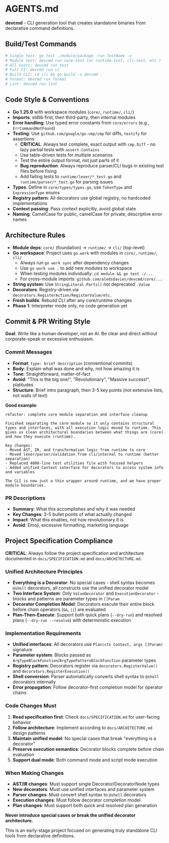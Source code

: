 # AGENTS.md

**devcmd** - CLI generation tool that creates standalone binaries from declarative command definitions.

## Build/Test Commands
```bash
# Single test: go test ./module/package -run TestName -v
# Module test: devcmd run core-test (or runtime-test, cli-test, etc.)
# All tests: devcmd run test
# Full CI: devcmd run ci
# Build CLI: cd cli && go build -o devcmd . 
# Format: devcmd run format
# Lint: devcmd run lint
```

## Code Style & Conventions
- **Go 1.25.0** with workspace modules (`core/`, `runtime/`, `cli/`)
- **Imports**: stdlib first, then third-party, then internal modules
- **Error handling**: Use typed error constants from `core/errors` (e.g., `ErrCommandNotFound`)
- **Testing**: Use `github.com/google/go-cmp/cmp` for diffs, `testify` for assertions
  - **CRITICAL**: Always test complete, exact output with `cmp.Diff` - no lazy partial tests with `assert.Contains`
  - Use table-driven tests for multiple scenarios
  - Test the entire output format, not just parts of it
  - **Bug reproduction**: Always reproduce parser/CLI bugs in existing test files before fixing
  - Add failing tests to `runtime/lexer/*_test.go` and `runtime/parser/*_test.go` for parsing issues
- **Types**: Define in `core/types/types.go`, use `TokenType` and `ExpressionType` enums
- **Registry pattern**: All decorators use global registry, no hardcoded implementations
- **Context passing**: Pass context explicitly, avoid global state
- **Naming**: CamelCase for public, camelCase for private, descriptive error names

## Architecture Rules
- **Module deps**: `core/` (foundation) → `runtime/` → `cli/` (top-level)
- **Go workspace**: Project uses `go.work` with modules in `core/`, `runtime/`, `cli/`
  - Always run `go work sync` after dependency changes
  - Use `go work use .` to add new modules to workspace
  - When testing modules individually: `cd module && go test ./...`
  - For cross-module imports: `github.com/aledsdavies/devcmd/core/...`
- **String system**: Use `StringLiteral.Parts[]` not deprecated `.Value`
- **Decorators**: Registry-driven via `decorators.RegisterAction/RegisterValue/etc.`
- **Fresh builds**: Rebuild CLI after any core/runtime changes
- **Phase 1**: Interpreter mode only, no code generation yet

## Commit & PR Writing Style

**Goal**: Write like a human developer, not an AI. Be clear and direct without corporate-speak or excessive enthusiasm.

### Commit Messages
- **Format**: `type: brief description` (conventional commits)
- **Body**: Explain what was done and why, not how amazing it is
- **Tone**: Straightforward, matter-of-fact
- **Avoid**: "This is the big one!", "Revolutionary", "Massive success!", platitudes
- **Structure**: Brief intro paragraph, then 3-5 key points (not extensive lists, not walls of text)

**Good example**:
```
refactor: complete core module separation and interface cleanup

Finished separating the core module so it only contains structural types and interfaces, with all execution logic moved to runtime. This gives us clean architectural boundaries between what things are (core) and how they execute (runtime).

Key changes:
- Moved AST, IR, and transformation logic from runtime to core
- Moved lexer/parser/validation from cli/internal to runtime (better separation)
- Replaced 4000-line test utilities file with focused helpers
- Added unified Context interface for decorators to access system info and variables

The CLI is now just a thin wrapper around runtime, and we have proper module boundaries.
```

### PR Descriptions
- **Summary**: What this accomplishes and why it was needed
- **Key Changes**: 3-5 bullet points of what actually changed
- **Impact**: What this enables, not how revolutionary it is
- **Avoid**: Emoji, excessive formatting, marketing language

## Project Specification Compliance

**CRITICAL**: Always follow the project specification and architecture documented in `docs/SPECIFICATION.md` and `docs/ARCHITECTURE.md`.

### Unified Architecture Principles
- **Everything is a Decorator**: No special cases - shell syntax becomes `@shell` decorators, all constructs use the unified decorator model
- **Two Interface System**: Only `ValueDecorator` and `ExecutionDecorator` - blocks and patterns are parameter types in `[]Param`
- **Decorator Completion Model**: Decorators execute their entire block before chain operators (`&&`, `||`) are evaluated
- **Plan-Then-Execute**: Support both quick plans (`--dry-run`) and resolved plans (`--dry-run --resolve`) with deterministic execution

### Implementation Requirements
- **Unified interfaces**: All decorators use `Plan(ctx Context, args []Param)` signature
- **Parameter system**: Blocks passed as `ArgTypeBlockFunction`/`ArgTypePatternBlockFunction` parameter types
- **Registry pattern**: Decorators register via `decorators.RegisterValue()` and `decorators.RegisterExecution()`
- **Shell conversion**: Parser automatically converts shell syntax to `@shell` decorators internally
- **Error propagation**: Follow decorator-first completion model for operator chains

### Code Changes Must
1. **Read specification first**: Check `docs/SPECIFICATION.md` for user-facing behavior
2. **Follow architecture**: Implement according to `docs/ARCHITECTURE.md` design patterns
3. **Maintain unified model**: No special cases that break "everything is a decorator"
4. **Preserve execution semantics**: Decorator blocks complete before chain evaluation
5. **Support dual mode**: Both command mode and script mode execution

### When Making Changes
- **AST/IR changes**: Must support single Decorator/DecoratorNode types
- **New decorators**: Must use unified interfaces and parameter system
- **Parser changes**: Must convert shell syntax to `@shell` decorators
- **Execution changes**: Must follow decorator completion model
- **Plan changes**: Must support both quick and resolved plan generation

**Never introduce special cases or break the unified decorator architecture.**

This is an early-stage project focused on generating truly standalone CLI tools from declarative definitions.